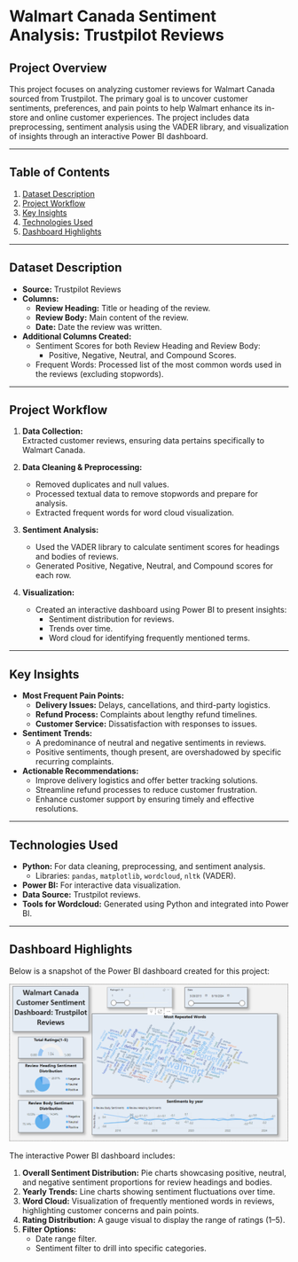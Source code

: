
# **Walmart Canada Sentiment Analysis: Trustpilot Reviews**

## **Project Overview**
This project focuses on analyzing customer reviews for Walmart Canada sourced from Trustpilot. The primary goal is to uncover customer sentiments, preferences, and pain points to help Walmart enhance its in-store and online customer experiences. The project includes data preprocessing, sentiment analysis using the VADER library, and visualization of insights through an interactive Power BI dashboard.

---

## **Table of Contents**
1. [Dataset Description](#dataset-description)
2. [Project Workflow](#project-workflow)
3. [Key Insights](#key-insights)
4. [Technologies Used](#technologies-used)
5. [Dashboard Highlights](#dashboard-highlights)

---

## **Dataset Description**
- **Source:** Trustpilot Reviews
- **Columns:**
  - **Review Heading:** Title or heading of the review.
  - **Review Body:** Main content of the review.
  - **Date:** Date the review was written.
- **Additional Columns Created:**
  - Sentiment Scores for both Review Heading and Review Body:
    - Positive, Negative, Neutral, and Compound Scores.
  - Frequent Words: Processed list of the most common words used in the reviews (excluding stopwords).

---

## **Project Workflow**
1. **Data Collection:**  
   Extracted customer reviews, ensuring data pertains specifically to Walmart Canada.
   
2. **Data Cleaning & Preprocessing:**  
   - Removed duplicates and null values.
   - Processed textual data to remove stopwords and prepare for analysis.
   - Extracted frequent words for word cloud visualization.

3. **Sentiment Analysis:**  
   - Used the VADER library to calculate sentiment scores for headings and bodies of reviews.
   - Generated Positive, Negative, Neutral, and Compound scores for each row.

4. **Visualization:**  
   - Created an interactive dashboard using Power BI to present insights:
     - Sentiment distribution for reviews.
     - Trends over time.
     - Word cloud for identifying frequently mentioned terms.

---

## **Key Insights**
- **Most Frequent Pain Points:**
  - **Delivery Issues:** Delays, cancellations, and third-party logistics.
  - **Refund Process:** Complaints about lengthy refund timelines.
  - **Customer Service:** Dissatisfaction with responses to issues.
- **Sentiment Trends:** 
  - A predominance of neutral and negative sentiments in reviews.
  - Positive sentiments, though present, are overshadowed by specific recurring complaints.
- **Actionable Recommendations:**
  - Improve delivery logistics and offer better tracking solutions.
  - Streamline refund processes to reduce customer frustration.
  - Enhance customer support by ensuring timely and effective resolutions.

---

## **Technologies Used**
- **Python:** For data cleaning, preprocessing, and sentiment analysis.
  - Libraries: `pandas`, `matplotlib`, `wordcloud`, `nltk` (VADER).
- **Power BI:** For interactive data visualization.
- **Data Source:** Trustpilot reviews.
- **Tools for Wordcloud:** Generated using Python and integrated into Power BI.

---

## **Dashboard Highlights**

Below is a snapshot of the Power BI dashboard created for this project:

![Walmart Canada Customer Sentiment Dashboard](dashboard_preview.png)


The interactive Power BI dashboard includes:
1. **Overall Sentiment Distribution:** Pie charts showcasing positive, neutral, and negative sentiment proportions for review headings and bodies.
2. **Yearly Trends:** Line charts showing sentiment fluctuations over time.
3. **Word Cloud:** Visualization of frequently mentioned words in reviews, highlighting customer concerns and pain points.
4. **Rating Distribution:** A gauge visual to display the range of ratings (1–5).
5. **Filter Options:**
   - Date range filter.
   - Sentiment filter to drill into specific categories.



